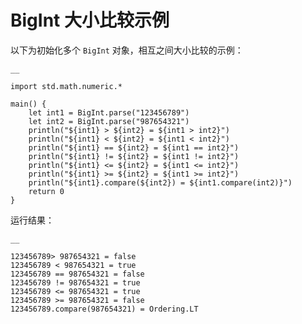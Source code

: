   
# BigInt 大小比较示例

以下为初始化多个 `BigInt` 对象，相互之间大小比较的示例：
    
    __
    
    import std.math.numeric.*
    
    main() {
        let int1 = BigInt.parse("123456789")
        let int2 = BigInt.parse("987654321")
        println("${int1} > ${int2} = ${int1 > int2}")
        println("${int1} < ${int2} = ${int1 < int2}")
        println("${int1} == ${int2} = ${int1 == int2}")
        println("${int1} != ${int2} = ${int1 != int2}")
        println("${int1} <= ${int2} = ${int1 <= int2}")
        println("${int1} >= ${int2} = ${int1 >= int2}")
        println("${int1}.compare(${int2}) = ${int1.compare(int2)}")
        return 0
    }
    
运行结果：
    
    __
    
    123456789> 987654321 = false
    123456789 < 987654321 = true
    123456789 == 987654321 = false
    123456789 != 987654321 = true
    123456789 <= 987654321 = true
    123456789 >= 987654321 = false
    123456789.compare(987654321) = Ordering.LT
